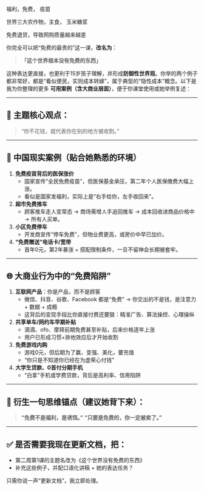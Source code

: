 福利，免费， 疫苗

世界三大农作物，主食， 玉米糖浆

免费退货，导致网购质量越来越差

你完全可以把“免费的最贵的”这一课，**改名为**：

> **「这个世界根本没有免费的东西」**

这种表达更直接，也更利于15岁孩子理解，并形成**防御性世界观**。你举的两个例子都非常好，都是“看似便民，实则成本转嫁”，属于典型的“隐性成本”概念。以下是我为你整理的更多 **可用案例（含大商业层面）**，便于你课堂使用或她举例复述：

------

## 🎯 主题核心观点：

> “你不花钱，就代表你在别的地方被收割。”

------

## 🧪 中国现实案例（贴合她熟悉的环境）

1. **免费疫苗背后的医保涨价**
   - 国家宣传“全民免费疫苗”，但医保基金承压，第二年个人医保缴费大幅上涨。
   - 看似是国家发福利，实际上是“右手给你，左手收回来”。
2. **超市免费推车**
   - 顾客推车走人变常态 → 商场需增人手追回推车 → 成本回收进商品价格中 → 所有人买单。
3. **小区免费停车**
   - 开发商宣传“停车免费”，但物业费更高，或房价中早已加价。
4. **“免费赠送”电话卡/宽带**
   - 首年0元，第2年暴涨 + 搭配限制条件，一旦不留神会长期被套牢。

------

## 🌐 大商业行为中的“免费陷阱”

1. **互联网产品**：你是产品，而不是顾客
   - 微信、抖音、谷歌、Facebook 都是“免费” → 你交出的不是钱，是注意力 + 数据 + 成瘾
   - 这背后的变现手段比你直接付费还要狠：精准广告、算法操控、心理操纵
2. **共享单车/网约车早期补贴**
   - 滴滴、ofo、摩拜前期免费甚至补贴，后来价格逐年上涨
   - 用户已形成习惯+排他效应后才开始收割
3. **免费游戏内购**
   - 游戏0元，但后期为了赢、变强、美化，要充值
   - “你只是不知道你已经在为虚荣心付钱”
4. **大学生贷款、0首付分期手机**
   - “白拿”手机或学费贷款，背后是高利率、信用陷阱

------

## 🧠 衍生一句思维锚点（建议她背下来）：

> **“免费不是福利，是诱饵。”**
>  **“只要是免费的，你一定被卖了。”**

------

## ✅ 是否需要我现在更新文档，把：

- 第二周第1课的主题名改为《这个世界没有免费的东西》
- 补充这些例子，并配口语化讲稿 + 她的表达任务？

只需你说一声“更新文档”，我立即处理。